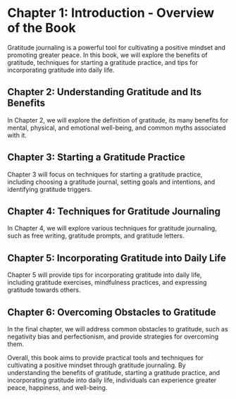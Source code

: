 Chapter 1: Introduction - Overview of the Book
==============================================

Gratitude journaling is a powerful tool for cultivating a positive mindset and promoting greater peace. In this book, we will explore the benefits of gratitude, techniques for starting a gratitude practice, and tips for incorporating gratitude into daily life.

Chapter 2: Understanding Gratitude and Its Benefits
---------------------------------------------------

In Chapter 2, we will explore the definition of gratitude, its many benefits for mental, physical, and emotional well-being, and common myths associated with it.

Chapter 3: Starting a Gratitude Practice
----------------------------------------

Chapter 3 will focus on techniques for starting a gratitude practice, including choosing a gratitude journal, setting goals and intentions, and identifying gratitude triggers.

Chapter 4: Techniques for Gratitude Journaling
----------------------------------------------

In Chapter 4, we will explore various techniques for gratitude journaling, such as free writing, gratitude prompts, and gratitude letters.

Chapter 5: Incorporating Gratitude into Daily Life
--------------------------------------------------

Chapter 5 will provide tips for incorporating gratitude into daily life, including gratitude exercises, mindfulness practices, and expressing gratitude towards others.

Chapter 6: Overcoming Obstacles to Gratitude
--------------------------------------------

In the final chapter, we will address common obstacles to gratitude, such as negativity bias and perfectionism, and provide strategies for overcoming them.

Overall, this book aims to provide practical tools and techniques for cultivating a positive mindset through gratitude journaling. By understanding the benefits of gratitude, starting a gratitude practice, and incorporating gratitude into daily life, individuals can experience greater peace, happiness, and well-being.


